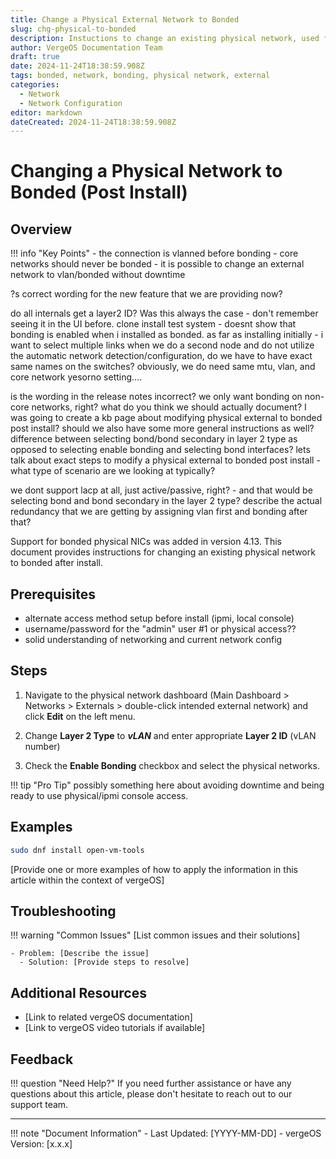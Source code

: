 ```yaml
---
title: Change a Physical External Network to Bonded
slug: chg-physical-to-bonded
description: Instuctions to change an existing physical network, used for external connection, to use bonding
author: VergeOS Documentation Team
draft: true
date: 2024-11-24T18:38:59.908Z
tags: bonded, network, bonding, physical network, external
categories:
  - Network
  - Network Configuration
editor: markdown
dateCreated: 2024-11-24T18:38:59.908Z
---
```


# Changing a Physical Network to Bonded (Post Install)

## Overview

!!! info "Key Points"
    - the connection is vlanned before bonding
    - core networks should never be bonded
    - it is possible to change an external network to vlan/bonded without downtime

?s
correct wording for the new feature that we are providing now?

do all internals get a layer2 ID?  Was this always the case - don't remember seeing it in the UI before.
clone install test system - doesnt show that bonding is enabled when i installed as bonded.
as far as installing initially - i want to select multiple links 
when we do a second node and do not utilize the automatic network detection/configuration, do we have to have exact same names on the switches?
obviously, we do need same mtu, vlan, and core network yesorno setting....


is the wording in the release notes incorrect? we only want bonding on non-core networks, right?
what do you think we should actually document?  I was going to create a kb page about modifying physical external to bonded post install? 
should we also have some more general instructions as well?
difference between selecting bond/bond secondary in layer 2 type as opposed to selecting enable bonding and selecting bond interfaces? 
lets talk about exact steps to modify a physical external to bonded post install - what type of scenario are we looking at typically?

we dont support lacp at all, just active/passive, right? - and that would be selecting bond and bond secondary in the layer 2 type?
describe the actual redundancy that we are getting by assigning vlan first and bonding after that?


Support for bonded physical NICs was added in version 4.13.  This document provides instructions for changing an existing physical network to bonded after install.

## Prerequisites


- alternate access method setup before install (ipmi, local console)
- username/password for the "admin" user #1 or physical access??
- solid understanding of networking and current network config

## Steps

1. Navigate to the physical network dashboard (Main Dashboard > Networks > Externals > double-click intended external network) and click **Edit** on the left menu.  
2. Change **Layer 2 Type** to ***vLAN*** and enter appropriate **Layer 2 ID** (vLAN number)

3. Check the **Enable Bonding** checkbox and select the physical networks.  

!!! tip "Pro Tip"
possibly something here about avoiding downtime and being ready to use physical/ipmi console access.

## Examples

```bash
sudo dnf install open-vm-tools
```

[Provide one or more examples of how to apply the information in this article within the context of vergeOS]

## Troubleshooting

!!! warning "Common Issues"
    [List common issues and their solutions]

    - Problem: [Describe the issue]
      - Solution: [Provide steps to resolve]

## Additional Resources

- [Link to related vergeOS documentation]
- [Link to vergeOS video tutorials if available]

## Feedback

!!! question "Need Help?"
    If you need further assistance or have any questions about this article, please don't hesitate to reach out to our support team.

---

!!! note "Document Information"
    - Last Updated: [YYYY-MM-DD]
    - vergeOS Version: [x.x.x]